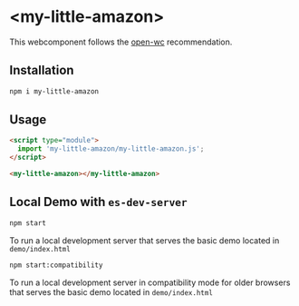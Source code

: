 # \<my-little-amazon>

This webcomponent follows the [open-wc](https://github.com/open-wc/open-wc) recommendation.

## Installation
```bash
npm i my-little-amazon
```

## Usage
```html
<script type="module">
  import 'my-little-amazon/my-little-amazon.js';
</script>

<my-little-amazon></my-little-amazon>
```



## Local Demo with `es-dev-server`
```bash
npm start
```
To run a local development server that serves the basic demo located in `demo/index.html`

```bash
npm start:compatibility
```
To run a local development server in compatibility mode for older browsers that serves the basic demo located in `demo/index.html`
